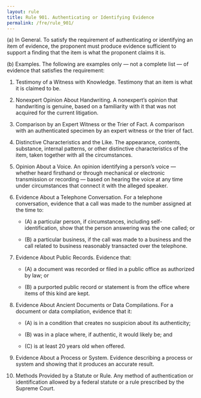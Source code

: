 ```yaml
---
layout: rule
title: Rule 901. Authenticating or Identifying Evidence
permalink: /fre/rule_901/
---
```


(a) In General. To satisfy the requirement of authenticating or identifying an item of evidence, the proponent must produce evidence sufficient to support a finding that the item is what the proponent claims it is.


(b) Examples. The following are examples only — not a complete list — of evidence that satisfies the requirement:


1. Testimony of a Witness with Knowledge. Testimony that an item is what it is claimed to be.


2. Nonexpert Opinion About Handwriting. A nonexpert’s opinion that handwriting is genuine, based on a familiarity with it that was not acquired for the current litigation.


3. Comparison by an Expert Witness or the Trier of Fact. A comparison with an authenticated specimen by an expert witness or the trier of fact.


4. Distinctive Characteristics and the Like. The appearance, contents, substance, internal patterns, or other distinctive characteristics of the item, taken together with all the circumstances.


5. Opinion About a Voice. An opinion identifying a person’s voice — whether heard firsthand or through mechanical or electronic transmission or recording — based on hearing the voice at any time under circumstances that connect it with the alleged speaker.


6. Evidence About a Telephone Conversation. For a telephone conversation, evidence that a call was made to the number assigned at the time to:


    - (A) a particular person, if circumstances, including self-identification, show that the person answering was the one called; or


    - (B) a particular business, if the call was made to a business and the call related to business reasonably transacted over the telephone.


7. Evidence About Public Records. Evidence that:


    - (A) a document was recorded or filed in a public office as authorized by law; or


    - (B) a purported public record or statement is from the office where items of this kind are kept.


8. Evidence About Ancient Documents or Data Compilations. For a document or data compilation, evidence that it:


    - (A) is in a condition that creates no suspicion about its authenticity;


    - (B) was in a place where, if authentic, it would likely be; and


    - (C) is at least 20 years old when offered.


9. Evidence About a Process or System. Evidence describing a process or system and showing that it produces an accurate result.


10. Methods Provided by a Statute or Rule. Any method of authentication or identification allowed by a federal statute or a rule prescribed by the Supreme Court.

